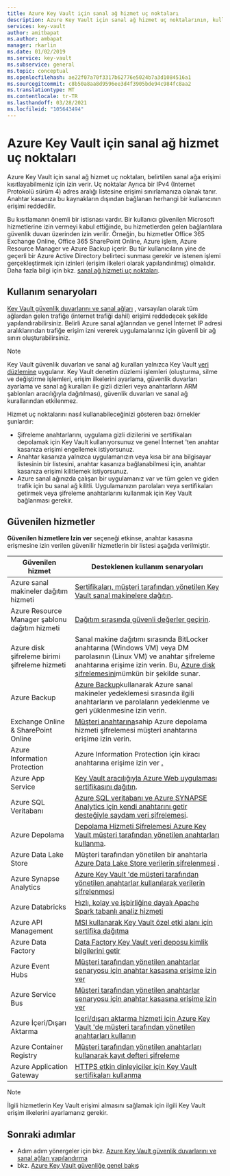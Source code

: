 ```yaml
---
title: Azure Key Vault için sanal ağ hizmet uç noktaları
description: Azure Key Vault için sanal ağ hizmet uç noktalarının, kullanım senaryoları da dahil olmak üzere belirli bir sanal ağa erişimi kısıtlamanıza nasıl izin sağladığını öğrenin.
services: key-vault
author: amitbapat
ms.author: ambapat
manager: rkarlin
ms.date: 01/02/2019
ms.service: key-vault
ms.subservice: general
ms.topic: conceptual
ms.openlocfilehash: ae22f07a70f3317b62776e5024b7a3d1084516a1
ms.sourcegitcommit: c8b50a8aa8d9596ee3d4f3905bde94c984fc8aa2
ms.translationtype: MT
ms.contentlocale: tr-TR
ms.lasthandoff: 03/28/2021
ms.locfileid: "105643494"
---
```

# <a name="virtual-network-service-endpoints-for-azure-key-vault"></a>Azure Key Vault için sanal ağ hizmet uç noktaları

Azure Key Vault için sanal ağ hizmet uç noktaları, belirtilen sanal ağa erişimi kısıtlayabilmeniz için izin verir. Uç noktalar Ayrıca bir IPv4 (Internet Protokolü sürüm 4) adres aralığı listesine erişimi sınırlamanıza olanak tanır. Anahtar kasanıza bu kaynakların dışından bağlanan herhangi bir kullanıcının erişimi reddedilir.

Bu kısıtlamanın önemli bir istisnası vardır. Bir kullanıcı güvenilen Microsoft hizmetlerine izin vermeyi kabul ettiğinde, bu hizmetlerden gelen bağlantılara güvenlik duvarı üzerinden izin verilir. Örneğin, bu hizmetler Office 365 Exchange Online, Office 365 SharePoint Online, Azure işlem, Azure Resource Manager ve Azure Backup içerir. Bu tür kullanıcıların yine de geçerli bir Azure Active Directory belirteci sunması gerekir ve istenen işlemi gerçekleştirmek için izinleri (erişim ilkeleri olarak yapılandırılmış) olmalıdır. Daha fazla bilgi için bkz. [sanal ağ hizmeti uç noktaları](../../virtual-network/virtual-network-service-endpoints-overview.md).

## <a name="usage-scenarios"></a>Kullanım senaryoları

[Key Vault güvenlik duvarlarını ve sanal ağları](network-security.md) , varsayılan olarak tüm ağlardan gelen trafiğe (internet trafiği dahil) erişimi reddedecek şekilde yapılandırabilirsiniz. Belirli Azure sanal ağlarından ve genel İnternet IP adresi aralıklarından trafiğe erişim izni vererek uygulamalarınız için güvenli bir ağ sınırı oluşturabilirsiniz.

> [!NOTE]
> Key Vault güvenlik duvarları ve sanal ağ kuralları yalnızca Key Vault [veri düzlemine](secure-your-key-vault.md#data-plane-access-control) uygulanır. Key Vault denetim düzlemi işlemleri (oluşturma, silme ve değiştirme işlemleri, erişim ilkelerini ayarlama, güvenlik duvarları ayarlama ve sanal ağ kuralları ile gizli dizileri veya anahtarların ARM şablonları aracılığıyla dağıtılması), güvenlik duvarları ve sanal ağ kurallarından etkilenmez.

Hizmet uç noktalarını nasıl kullanabileceğinizi gösteren bazı örnekler şunlardır:

* Şifreleme anahtarlarını, uygulama gizli dizilerini ve sertifikaları depolamak için Key Vault kullanıyorsunuz ve genel İnternet 'ten anahtar kasanıza erişimi engellemek istiyorsunuz.
* Anahtar kasanıza yalnızca uygulamanızın veya kısa bir ana bilgisayar listesinin bir listesini, anahtar kasanıza bağlanabilmesi için, anahtar kasanıza erişimi kilitlemek istiyorsunuz.
* Azure sanal ağınızda çalışan bir uygulamanız var ve tüm gelen ve giden trafik için bu sanal ağ kilitli. Uygulamanızın parolaları veya sertifikaları getirmek veya şifreleme anahtarlarını kullanmak için Key Vault bağlanması gerekir.

## <a name="trusted-services"></a>Güvenilen hizmetler

**Güvenilen hizmetlere Izin ver** seçeneği etkinse, anahtar kasasına erişmesine izin verilen güvenilir hizmetlerin bir listesi aşağıda verilmiştir.

|Güvenilen hizmet|Desteklenen kullanım senaryoları|
| --- | --- |
|Azure sanal makineler dağıtım hizmeti|[Sertifikaları, müşteri tarafından yönetilen Key Vault sanal makinelere dağıtın](/archive/blogs/kv/updated-deploy-certificates-to-vms-from-customer-managed-key-vault).|
|Azure Resource Manager şablonu dağıtım hizmeti|[Dağıtım sırasında güvenli değerler geçirin](../../azure-resource-manager/templates/key-vault-parameter.md).|
|Azure disk şifreleme birimi şifreleme hizmeti|Sanal makine dağıtımı sırasında BitLocker anahtarına (Windows VM) veya DM parolasının (Linux VM) ve anahtar şifreleme anahtarına erişime izin verin. Bu, [Azure disk şifrelemesini](../../security/fundamentals/encryption-overview.md)mümkün bir şekilde sunar.|
|Azure Backup|[Azure Backup](../../backup/backup-overview.md)kullanarak Azure sanal makineler yedeklemesi sırasında ilgili anahtarların ve parolaların yedeklenme ve geri yüklenmesine izin verin.|
|Exchange Online & SharePoint Online|[Müşteri anahtarına](/microsoft-365/compliance/customer-key-overview)sahip Azure depolama hizmeti şifrelemesi müşteri anahtarına erişime izin verin.|
|Azure Information Protection|Azure Information Protection için kiracı anahtarına erişime izin ver [.](/azure/information-protection/what-is-information-protection)|
|Azure App Service|[Key Vault aracılığıyla Azure Web uygulaması sertifikasını dağıtın](https://azure.github.io/AppService/2016/05/24/Deploying-Azure-Web-App-Certificate-through-Key-Vault.html).|
|Azure SQL Veritabanı|[Azure SQL veritabanı ve Azure SYNAPSE Analytics için kendi anahtarını getir desteğiyle saydam veri şifrelemesi](../../azure-sql/database/transparent-data-encryption-byok-overview.md).|
|Azure Depolama|[Depolama Hizmeti Şifrelemesi Azure Key Vault müşteri tarafından yönetilen anahtarları kullanma](../../storage/common/customer-managed-keys-configure-key-vault.md).|
|Azure Data Lake Store|Müşteri tarafından yönetilen bir anahtarla [Azure Data Lake Store verilerin şifrelenmesi](../../data-lake-store/data-lake-store-encryption.md) .|
|Azure Synapse Analytics|[Azure Key Vault 'de müşteri tarafından yönetilen anahtarlar kullanılarak verilerin şifrelenmesi](../../synapse-analytics/security/workspaces-encryption.md)|
|Azure Databricks|[Hızlı, kolay ve işbirliğine dayalı Apache Spark tabanlı analiz hizmeti](/azure/databricks/scenarios/what-is-azure-databricks)|
|Azure API Management|[MSI kullanarak Key Vault özel etki alanı için sertifika dağıtma](../../api-management/api-management-howto-use-managed-service-identity.md#use-ssl-tls-certificate-from-azure-key-vault)|
|Azure Data Factory|[Data Factory Key Vault veri deposu kimlik bilgilerini getir](https://go.microsoft.com/fwlink/?linkid=2109491)|
|Azure Event Hubs|[Müşteri tarafından yönetilen anahtarlar senaryosu için anahtar kasasına erişime izin ver](../../event-hubs/configure-customer-managed-key.md)|
|Azure Service Bus|[Müşteri tarafından yönetilen anahtarlar senaryosu için anahtar kasasına erişime izin ver](../../service-bus-messaging/configure-customer-managed-key.md)|
|Azure İçeri/Dışarı Aktarma| [Içeri/dışarı aktarma hizmeti için Azure Key Vault 'de müşteri tarafından yönetilen anahtarları kullanın](../../import-export/storage-import-export-encryption-key-portal.md)
|Azure Container Registry|[Müşteri tarafından yönetilen anahtarları kullanarak kayıt defteri şifreleme](../../container-registry/container-registry-customer-managed-keys.md)
|Azure Application Gateway |[HTTPS etkin dinleyiciler için Key Vault sertifikaları kullanma](../../application-gateway/key-vault-certs.md)

> [!NOTE]
> İlgili hizmetlerin Key Vault erişimi almasını sağlamak için ilgili Key Vault erişim ilkelerini ayarlamanız gerekir.

## <a name="next-steps"></a>Sonraki adımlar

- Adım adım yönergeler için bkz. [Azure Key Vault güvenlik duvarlarını ve sanal ağları yapılandırma](network-security.md)
- bkz. [Azure Key Vault güvenliğe genel bakış](security-overview.md)
